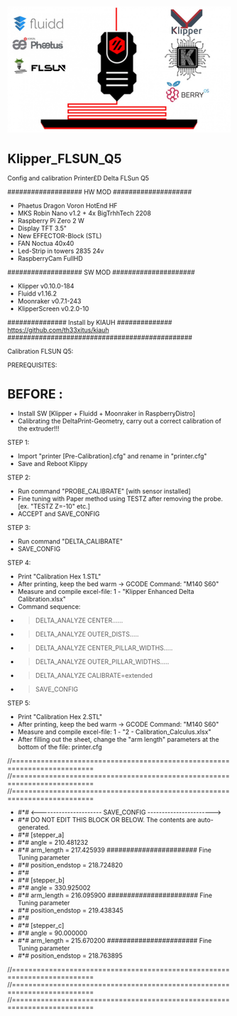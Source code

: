 ![Test Image 1](logo.jpg)

# Klipper_FLSUN_Q5
Config and calibration Printer£D Delta FLSun Q5

################### HW MOD ####################
- Phaetus Dragon Voron HotEnd HF
- MKS Robin Nano v1.2 + 4x BigTrhhTech 2208
- Raspberry Pi Zero 2 W 
- Display TFT 3.5"
- New EFFECTOR-Block (STL)
- FAN Noctua 40x40 
- Led-Strip in towers 2835 24v
- RaspberryCam FullHD

################### SW MOD #####################
- Klipper v0.10.0-184
- Fluidd  v1.16.2
- Moonraker v0.7.1-243
- KlipperScreen v0.2.0-10

############### Install by KIAUH ##############
https://github.com/th33xitus/kiauh
###############################################


Calibration FLSUN Q5:

PREREQUISITES:
# BEFORE :
- Install SW [Klipper + Fluidd + Moonraker in RaspberryDistro]
- Calibrating the DeltaPrint-Geometry, carry out a correct calibration of the extruder!!! 

STEP 1:
- Import "printer [Pre-Calibration].cfg" and rename in "printer.cfg"
- Save and Reboot Klippy

STEP 2:
- Run command "PROBE_CALIBRATE" 
[with sensor installed]
- Fine tuning with Paper method using TESTZ after removing the probe.
[ex. "TESTZ Z=-10" etc.]
- ACCEPT and SAVE_CONFIG

STEP 3:
- Run command "DELTA_CALIBRATE"
- SAVE_CONFIG

STEP 4:
- Print "Calibration Hex 1.STL"
- After printing, keep the bed warm -> GCODE Command: "M140 S60"
- Measure and compile excel-file: 1 - "Klipper Enhanced Delta Calibration.xlsx"
- Command sequence:
-    > DELTA_ANALYZE CENTER......
-    > DELTA_ANALYZE OUTER_DISTS.....   
-    > DELTA_ANALYZE CENTER_PILLAR_WIDTHS.....
-    > DELTA_ANALYZE OUTER_PILLAR_WIDTHS.....
-    > DELTA_ANALYZE CALIBRATE=extended
-    > SAVE_CONFIG

  
STEP 5:
 - Print "Calibration Hex 2.STL"
 - After printing, keep the bed warm -> GCODE Command: "M140 S60"
 - Measure and compile excel-file: 1 - "2 - Calibration_Calculus.xlsx"
 - After filling out the sheet, change the "arm length" parameters at the bottom of the file: printer.cfg

//==========================================================================
//==========================================================================
//==========================================================================

- #*# <---------------------- SAVE_CONFIG ----------------------->
- #*# DO NOT EDIT THIS BLOCK OR BELOW. The contents are auto-generated.
- #*# [stepper_a]
- #*# angle = 210.481232
- #*# arm_length = 217.425939                 ####################### Fine Tuning parameter 
- #*# position_endstop = 218.724820
- #*#
- #*# [stepper_b]
- #*# angle = 330.925002
- #*# arm_length = 216.095900                ####################### Fine Tuning parameter 
- #*# position_endstop = 219.438345
- #*#
- #*# [stepper_c]
- #*# angle = 90.000000
- #*# arm_length = 215.670200               ####################### Fine Tuning parameter 
- #*# position_endstop = 218.763895

//==========================================================================
//==========================================================================
//==========================================================================


